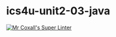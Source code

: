 # ics4u-unit2-03-java

[![Mr Coxall's Super Linter](https://github.com/dbcalitis/ics4u-unit2-03-java/workflows/Mr%20Coxall's%20Super%20Linter/badge.svg)](https://github.com/dbcalitis/ics4u-unit2-03-java/actions/)
